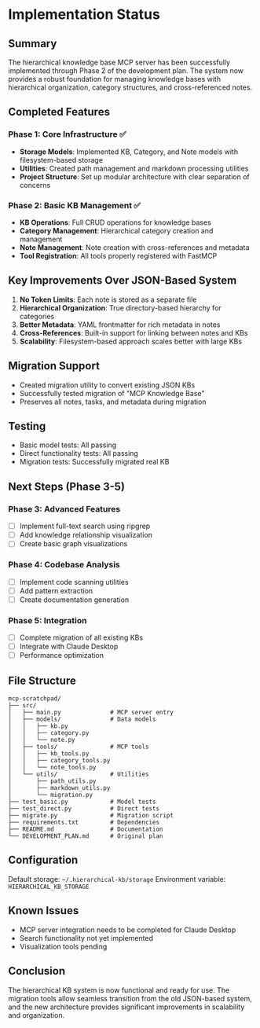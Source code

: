 # Implementation Status

## Summary

The hierarchical knowledge base MCP server has been successfully implemented through Phase 2 of the development plan. The system now provides a robust foundation for managing knowledge bases with hierarchical organization, category structures, and cross-referenced notes.

## Completed Features

### Phase 1: Core Infrastructure ✅
- **Storage Models**: Implemented KB, Category, and Note models with filesystem-based storage
- **Utilities**: Created path management and markdown processing utilities
- **Project Structure**: Set up modular architecture with clear separation of concerns

### Phase 2: Basic KB Management ✅
- **KB Operations**: Full CRUD operations for knowledge bases
- **Category Management**: Hierarchical category creation and management
- **Note Management**: Note creation with cross-references and metadata
- **Tool Registration**: All tools properly registered with FastMCP

## Key Improvements Over JSON-Based System

1. **No Token Limits**: Each note is stored as a separate file
2. **Hierarchical Organization**: True directory-based hierarchy for categories
3. **Better Metadata**: YAML frontmatter for rich metadata in notes
4. **Cross-References**: Built-in support for linking between notes and KBs
5. **Scalability**: Filesystem-based approach scales better with large KBs

## Migration Support

- Created migration utility to convert existing JSON KBs
- Successfully tested migration of "MCP Knowledge Base"
- Preserves all notes, tasks, and metadata during migration

## Testing

- Basic model tests: All passing
- Direct functionality tests: All passing
- Migration tests: Successfully migrated real KB

## Next Steps (Phase 3-5)

### Phase 3: Advanced Features
- [ ] Implement full-text search using ripgrep
- [ ] Add knowledge relationship visualization
- [ ] Create basic graph visualizations

### Phase 4: Codebase Analysis
- [ ] Implement code scanning utilities
- [ ] Add pattern extraction
- [ ] Create documentation generation

### Phase 5: Integration
- [ ] Complete migration of all existing KBs
- [ ] Integrate with Claude Desktop
- [ ] Performance optimization

## File Structure

```
mcp-scratchpad/
├── src/
│   ├── main.py              # MCP server entry
│   ├── models/              # Data models
│   │   ├── kb.py
│   │   ├── category.py
│   │   └── note.py
│   ├── tools/               # MCP tools
│   │   ├── kb_tools.py
│   │   ├── category_tools.py
│   │   └── note_tools.py
│   └── utils/               # Utilities
│       ├── path_utils.py
│       ├── markdown_utils.py
│       └── migration.py
├── test_basic.py            # Model tests
├── test_direct.py           # Direct tests
├── migrate.py               # Migration script
├── requirements.txt         # Dependencies
├── README.md                # Documentation
└── DEVELOPMENT_PLAN.md      # Original plan
```

## Configuration

Default storage: `~/.hierarchical-kb/storage`
Environment variable: `HIERARCHICAL_KB_STORAGE`

## Known Issues

- MCP server integration needs to be completed for Claude Desktop
- Search functionality not yet implemented
- Visualization tools pending

## Conclusion

The hierarchical KB system is now functional and ready for use. The migration tools allow seamless transition from the old JSON-based system, and the new architecture provides significant improvements in scalability and organization.